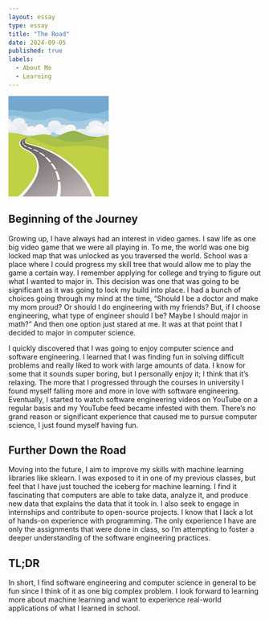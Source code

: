 ```yaml
---
layout: essay
type: essay
title: "The Road"
date: 2024-09-05
published: true
labels:
  - About Me
  - Learning 
---
```

<img width="200px" class="rounded float-start pe-4" src="../img/4d28d22706802247efcdfeb365569713.jpg">

## Beginning of the Journey
  Growing up, I have always had an interest in video games. I saw life as one big video game that we were all playing in. To me, the world was one big locked map that was unlocked as you traversed the world. School was a place where I could progress my skill tree that would allow me to play the game a certain way. I remember applying for college and trying to figure out what I wanted to major in. This decision was one that was going to be significant as it was going to lock my build into place. I had a bunch of choices going through my mind at the time, “Should I be a doctor and make my mom proud? Or should I do engineering with my friends? But, if I choose engineering, what type of engineer should I be? Maybe I should major in math?” And then one option just stared at me. It was at that point that I decided to major in computer science. 

  I quickly discovered that I was going to enjoy computer science and software engineering. I learned that I was finding fun in solving difficult problems and really liked to work with large amounts of data. I know for some that it sounds super boring, but I personally enjoy it; I think that it’s relaxing. The more that I progressed through the courses in university I found myself falling more and more in love with software engineering. Eventually, I started to watch software engineering videos on YouTube on a regular basis and my YouTube feed became infested with them. There’s no grand reason or significant experience that caused me to pursue computer science, I just found myself having fun.

## Further Down the Road
  Moving into the future, I aim to improve my skills with machine learning libraries like sklearn. I was exposed to it in one of my previous classes, but feel that I have just touched the iceberg for machine learning. I find it fascinating that computers are able to take data, analyze it, and produce new data that explains the data that it took in. I also seek to engage in internships and contribute to open-source projects. I know that I lack a lot of hands-on experience with programming. The only experience I have are only the assignments that were done in class, so I’m attempting to foster a deeper understanding of the software engineering practices. 

## TL;DR
  In short, I find software engineering and computer science in general to be fun since I think of it as one big complex problem. I look forward to learning more about machine learning and want to experience real-world applications of what I learned in school.
